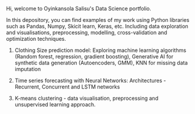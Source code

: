 Hi,
welcome to Oyinkansola Salisu's Data Science portfolio. 

In this depository, you can find examples of my work using Python libraries such as  Pandas, Numpy, Skicit learn, Keras, etc.
Including data exploration and visualisations, preprocessing, modelling, cross-validation and optimization techniques.

1. Clothing Size prediction model: Exploring machine learning algorithms (Random forest, regression, gradient boosting), Generative AI for synthetic data generation (Autoencoders, GMM), KNN for missing data imputation

2. Time series forecasting with Neural Networks: Architectures - Recurrent, Concurrent and LSTM networks

3. K-means clustering - data visualisation, preprocessing and unsupervised learning approach.
